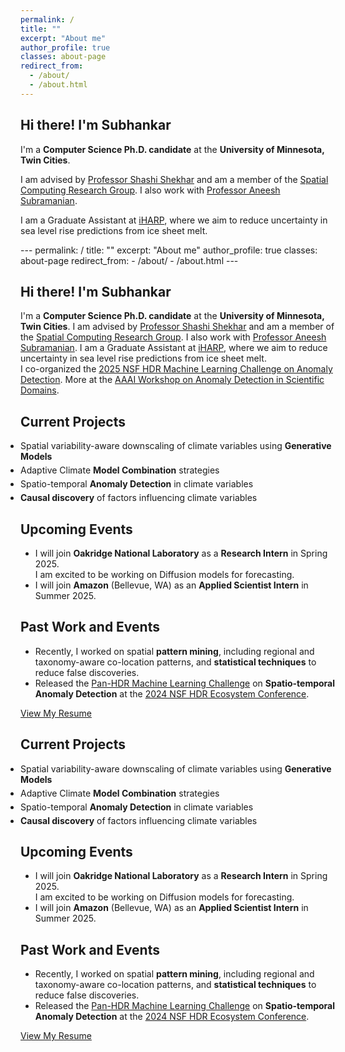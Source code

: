 ```yaml
---
permalink: /
title: ""
excerpt: "About me"
author_profile: true
classes: about-page
redirect_from: 
  - /about/
  - /about.html
---
```


<div class="intro-section">
  <h2 class="intro-heading custom-intro">Hi there! I'm Subhankar</h2>
</div>

<div class="advisors-work-section">
  <p>I'm a <strong>Computer Science Ph.D. candidate</strong> at the <strong>University of Minnesota, Twin Cities</strong>.</p>
  <p>I am advised by <a href="https://www-users.cse.umn.edu/~shekhar/" class="advisor-link">Professor Shashi Shekhar</a> and am a member of the <a href="http://www.spatial.cs.umn.edu/" class="group-link">Spatial Computing Research Group</a>. I also work with <a href="https://www.colorado.edu/atoc/aneesh-subramanian-hehimhis" class="advisor-link">Professor Aneesh Subramanian</a>.</p>
  <p>I am a Graduate Assistant at <a href="https://iharp.umbc.edu/people/" class="work-link">iHARP</a>, where we aim to reduce uncertainty in sea level rise predictions from ice sheet melt.</p>
  ---
  permalink: /
  title: ""
  excerpt: "About me"
  author_profile: true
  classes: about-page
  redirect_from: 
    - /about/
    - /about.html
  ---

  <div class="intro-section">
    <h2 class="intro-heading custom-intro">Hi there! I'm Subhankar</h2>
  </div>

  <div class="advisors-work-section">
    <p>I'm a <strong>Computer Science Ph.D. candidate</strong> at the <strong>University of Minnesota, Twin Cities</strong>. I am advised by <a href="https://www-users.cse.umn.edu/~shekhar/" class="advisor-link">Professor Shashi Shekhar</a> and am a member of the <a href="http://www.spatial.cs.umn.edu/" class="group-link">Spatial Computing Research Group</a>. I also work with <a href="https://www.colorado.edu/atoc/aneesh-subramanian-hehimhis" class="advisor-link">Professor Aneesh Subramanian</a>. I am a Graduate Assistant at <a href="https://iharp.umbc.edu/people/" class="work-link">iHARP</a>, where we aim to reduce uncertainty in sea level rise predictions from ice sheet melt.<br>I co-organized the <a href="https://hdr-ecosystem.github.io/hdr-ad-challenge-webpage/" class="event-link">2025 NSF HDR Machine Learning Challenge on Anomaly Detection</a>.
    More at the <a href="https://hdr-ecosystem.github.io/hdr-ad-challenge-webpage/aaai-workshop2024.html">AAAI Workshop on Anomaly Detection in Scientific Domains</a>.</p>
  </div>

  <div class="project-section">
    <h2 class="section-title">Current Projects</h2>
    <ul class="project-list" style="margin: 0; padding: 0;">
      <li style="margin-bottom: 5px;"><i class="fas fa-chart-line"></i> Spatial variability-aware downscaling of climate variables using <strong>Generative Models</strong></li>
      <li style="margin-bottom: 5px;"><i class="fas fa-code-branch"></i> Adaptive Climate <strong>Model Combination</strong> strategies</li>
      <li style="margin-bottom: 5px;"><i class="fas fa-exclamation-triangle"></i> Spatio-temporal <strong>Anomaly Detection</strong> in climate variables</li>
      <li style="margin-bottom: 5px;"><i class="fas fa-search"></i> <strong>Causal discovery</strong> of factors influencing climate variables</li>
    </ul>
  </div>

  <div class="upcoming-section">
    <h2 class="section-title">Upcoming Events</h2>
    <ul class="event-list">
      <li>I will join <strong>Oakridge National Laboratory</strong> as a <strong>Research Intern</strong> in Spring 2025. <br> I am excited to be working on Diffusion models for forecasting.</li>
      <li>I will join <strong>Amazon</strong> (Bellevue, WA) as an <strong>Applied Scientist Intern</strong> in Summer 2025.</li>
    </ul>
  </div>
  <!-- 
  <div class="past-work">
    <h2 class="section-title">Past Work</h2>
    <p>In the recent past, I have worked on spatial <strong>pattern mining</strong> such as regional co-location patterns, taxonomy-aware co-location patterns, and <strong>statistical techniques</strong> to reduce false discoveries in the pattern detection process.</p>
  </div>
  <div class="previous-section">
    <h2 class="section-title">Previous Events</h2>
    <ul class="event-list">
      <li>We released our <a href="https://www.nsfhdr.org/mlchallenge" class="event-link">Pan-HDR Machine Learning Challenge</a> focused on <strong>Spatio-temporal Anomaly Detection</strong> at <a href="https://indico.cern.ch/event/1364455/" class="event-link">2024 NSF HDR Ecosystem Conference</a>.</li>
    </ul>
  </div> -->

  <div class="past-work">
    <h2 class="section-title">Past Work and Events</h2>
    <ul class="event-list">
      <li>Recently, I worked on spatial <strong>pattern mining</strong>, including regional and taxonomy-aware co-location patterns, and <strong>statistical techniques</strong> to reduce false discoveries.</li>
      <li>Released the <a href="https://hdr-ecosystem.github.io/hdr-ad-challenge-webpage/" class="event-link">Pan-HDR Machine Learning Challenge</a> on <strong>Spatio-temporal Anomaly Detection</strong> at the <a href="https://indico.cern.ch/event/1364455/" class="event-link">2024 NSF HDR Ecosystem Conference</a>.</li>
    </ul>
  </div>

  <div class="cta-section left-aligned">
    <a href="{{ site.author.resume }}" class="btn btn--info">View My Resume</a>
  </div></p>
</div>

<div class="project-section">
  <h2 class="section-title">Current Projects</h2>
  <ul class="project-list" style="margin: 0; padding: 0;">
    <li style="margin-bottom: 5px;"><i class="fas fa-chart-line"></i> Spatial variability-aware downscaling of climate variables using <strong>Generative Models</strong></li>
    <li style="margin-bottom: 5px;"><i class="fas fa-code-branch"></i> Adaptive Climate <strong>Model Combination</strong> strategies</li>
    <li style="margin-bottom: 5px;"><i class="fas fa-exclamation-triangle"></i> Spatio-temporal <strong>Anomaly Detection</strong> in climate variables</li>
    <li style="margin-bottom: 5px;"><i class="fas fa-search"></i> <strong>Causal discovery</strong> of factors influencing climate variables</li>
  </ul>
</div>

<div class="upcoming-section">
  <h2 class="section-title">Upcoming Events</h2>
  <ul class="event-list">
    <li>I will join <strong>Oakridge National Laboratory</strong> as a <strong>Research Intern</strong> in Spring 2025. <br> I am excited to be working on Diffusion models for forecasting.</li>
    <li>I will join <strong>Amazon</strong> (Bellevue, WA) as an <strong>Applied Scientist Intern</strong> in Summer 2025.</li>
  </ul>
</div>
<!-- 
<div class="past-work">
  <h2 class="section-title">Past Work</h2>
  <p>In the recent past, I have worked on spatial <strong>pattern mining</strong> such as regional co-location patterns, taxonomy-aware co-location patterns, and <strong>statistical techniques</strong> to reduce false discoveries in the pattern detection process.</p>
</div>
<div class="previous-section">
  <h2 class="section-title">Previous Events</h2>
  <ul class="event-list">
    <li>We released our <a href="https://www.nsfhdr.org/mlchallenge" class="event-link">Pan-HDR Machine Learning Challenge</a> focused on <strong>Spatio-temporal Anomaly Detection</strong> at <a href="https://indico.cern.ch/event/1364455/" class="event-link">2024 NSF HDR Ecosystem Conference</a>.</li>
  </ul>
</div> -->

<div class="past-work">
  <h2 class="section-title">Past Work and Events</h2>
  <ul class="event-list">
    <li>Recently, I worked on spatial <strong>pattern mining</strong>, including regional and taxonomy-aware co-location patterns, and <strong>statistical techniques</strong> to reduce false discoveries.</li>
    <li>Released the <a href="https://hdr-ecosystem.github.io/hdr-ad-challenge-webpage/" class="event-link">Pan-HDR Machine Learning Challenge</a> on <strong>Spatio-temporal Anomaly Detection</strong> at the <a href="https://indico.cern.ch/event/1364455/" class="event-link">2024 NSF HDR Ecosystem Conference</a>.</li>
  </ul>
</div>

<div class="cta-section left-aligned">
  <a href="{{ site.author.resume }}" class="btn btn--info">View My Resume</a>
</div>
